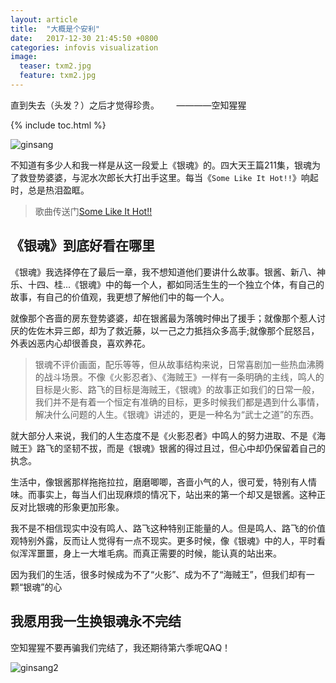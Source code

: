 ```yaml
---
layout: article
title:  "大概是个安利"
date:   2017-12-30 21:45:50 +0800
categories: infovis visualization
image:
  teaser: txm2.jpg
  feature: txm2.jpg
---
```


直到失去（头发？）之后才觉得珍贵。       ————空知猩猩

{% include toc.html %}

![ginsang](https://pic1.zhimg.com/50/v2-aee95796cb804b303c597a57bf41e777_hd.jpg)

不知道有多少人和我一样是从这一段爱上《银魂》的。四大天王篇211集，银魂为了救登势婆婆，与泥水次郎长大打出手这里。每当《`Some Like It Hot!!`》响起时，总是热泪盈眶。

>歌曲传送门[Some Like It Hot!!]

## 《银魂》到底好看在哪里

《银魂》我选择停在了最后一章，我不想知道他们要讲什么故事。银酱、新八、神乐、十四、桂...《银魂》中的每一个人，都如同活生生的一个独立个体，有自己的故事，有自己的价值观，我更想了解他们中的每一个人。

就像那个吝啬的房东登势婆婆，却在银酱最为落魄时伸出了援手；就像那个惹人讨厌的佐佐木异三郎，却为了救近藤，以一己之力抵挡众多高手;就像那个屁怒吕，外表凶恶内心却很善良，喜欢养花。

> 银魂不评价画面，配乐等等，但从故事结构来说，日常喜剧加一些热血沸腾的战斗场景。不像《火影忍者》、《海贼王》一样有一条明确的主线，鸣人的目标是火影、路飞的目标是海贼王，《银魂》的故事正如我们的日常一般，我们并不是有着一个恒定有准确的目标，更多时候我们都是遇到什么事情，解决什么问题的人生。《银魂》讲述的，更是一种名为“武士之道”的东西。

就大部分人来说，我们的人生态度不是《火影忍者》中鸣人的努力进取、不是《海贼王》路飞的坚韧不拔，而是《银魂》银酱的得过且过，但心中却仍保留着自己的执念。

生活中，像银酱那样拖拖拉拉，磨磨唧唧，吝啬小气的人，很可爱，特别有人情味。而事实上，每当人们出现麻烦的情况下，站出来的第一个却又是银酱。这种正反对比银魂的形象更加形象。

我不是不相信现实中没有鸣人、路飞这种特别正能量的人。但是鸣人、路飞的价值观特别外露，反而让人觉得有一点不现实。更多时候，像《银魂》中的人，平时看似浑浑噩噩，身上一大堆毛病。而真正需要的时候，能认真的站出来。

因为我们的生活，很多时候成为不了“火影”、成为不了“海贼王”，但我们却有一颗“银魂”的心

## 我愿用我一生换银魂永不完结

空知猩猩不要再骗我们完结了，我还期待第六季呢QAQ！

![ginsang2](https://pic3.zhimg.com/50/v2-eda509099b338a439ea4296e5f4f4063_hd.jpg)


[Some Like It Hot!!]: http://music.163.com/#/song?id=29762029

